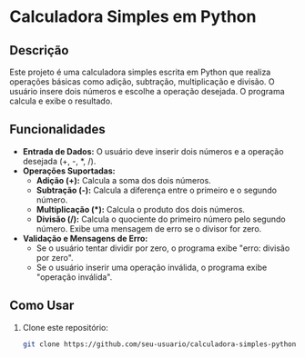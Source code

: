 # Calculadora Simples em Python

## Descrição

Este projeto é uma calculadora simples escrita em Python que realiza operações básicas como adição, subtração, multiplicação e divisão. O usuário insere dois números e escolhe a operação desejada. O programa calcula e exibe o resultado.

## Funcionalidades

- **Entrada de Dados:** O usuário deve inserir dois números e a operação desejada (+, -, *, /).
- **Operações Suportadas:**
  - **Adição (+):** Calcula a soma dos dois números.
  - **Subtração (-):** Calcula a diferença entre o primeiro e o segundo número.
  - **Multiplicação (*):** Calcula o produto dos dois números.
  - **Divisão (/):** Calcula o quociente do primeiro número pelo segundo número. Exibe uma mensagem de erro se o divisor for zero.
- **Validação e Mensagens de Erro:**
  - Se o usuário tentar dividir por zero, o programa exibe "erro: divisão por zero".
  - Se o usuário inserir uma operação inválida, o programa exibe "operação inválida".

## Como Usar

1. Clone este repositório:
   ```sh
   git clone https://github.com/seu-usuario/calculadora-simples-python.git

